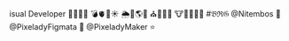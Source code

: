 isual Developer 🤍🧡💚💛 💣🫀🦆☀️ 🌦🌷🌎🌻 ⛪️📕🍀🌙 🐮🎁🔫🧝‍♀️  #𝔅ℜ𝔊 @Nitembos 🥚 @PixeladyFigmata  🦢  @PixeladyMaker ⭐️